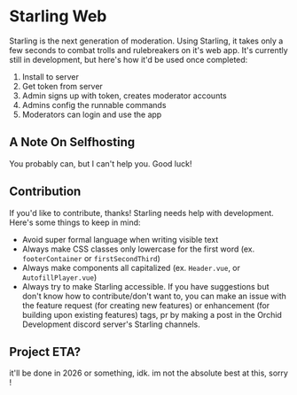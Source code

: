 # Starling Web
Starling is the next generation of moderation. Using Starling, it takes only a few seconds to combat trolls and rulebreakers on it's web app. 
It's currently still in development, but here's how it'd be used once completed: 

1. Install to server
2. Get token from server
3. Admin signs up with token, creates moderator accounts
4. Admins config the runnable commands
5. Moderators can login and use the app

## A Note On Selfhosting
You probably can, but I can't help you. Good luck!

## Contribution
If you'd like to contribute, thanks! Starling needs help with development. Here's some things to keep in mind:
- Avoid super formal language when writing visible text
- Always make CSS classes only lowercase for the first word (ex. `footerContainer` or `firstSecondThird`)
- Always make components all capitalized (ex. `Header.vue`, or `AutofillPlayer.vue`)
- Always try to make Starling accessible.
If you have suggestions but don't know how to contribute/don't want to, you can make an issue with the feature request (for creating new features) or enhancement (for building upon existing features) tags, pr by making a post in the Orchid Development discord server's Starling channels.

## Project ETA?
it'll be done in 2026 or something, idk. im not the absolute best at this, sorry !
